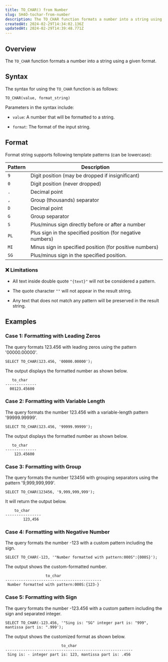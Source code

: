 ```yaml
---
title: TO_CHAR() from Number
slug: SH4O-tochar-from-number
description: The TO_CHAR function formats a number into a string using a given format.
createdAt: 2024-02-29T14:34:02.136Z
updatedAt: 2024-02-29T14:39:48.771Z
---
```


## **Overview**

The `TO_CHAR` function formats a number into a string using a given format.

## **Syntax**

The syntax for using the `TO_CHAR` function is as follows:

```pgsql
TO_CHAR(value, format_string)
```

Parameters in the syntax include:

*   `value`: A number that will be formatted to a string.

*   `format`: The format of the input string.

## **Format**&#x20;

Format string supports following template patterns (can be lowercase):

| **Pattern** | **Description**                                            |
| ----------- | ---------------------------------------------------------- |
| `9 `        | Digit position (may be dropped if insignificant)           |
| `0`         | Digit position (never dropped)                             |
| `.`&#x20;   | Decimal point                                              |
| `,`&#x20;   | Group (thousands) separator                                |
| `D`&#x20;   | Decimal point                                              |
| `G`&#x20;   | Group separator                                            |
| `S`         | Plus/minus sign directly before or after a number          |
| `PL`        | Plus sign in the specified position (for negative numbers) |
| `MI`        | Minus sign in specified position (for positive numbers)    |
| `SG`        | Plus/minus sign in the specified position.                 |

### ❌ Limitations

*   All text inside double quote `"{text}"` will not be considered a pattern.

*   The quote character `""` will not appear in the result string.

*   Any text that does not match any pattern will be preserved in the result string.

## **Examples**

### Case 1: **Formatting with Leading Zeros**

The query formats 123.456 with leading zeros using the pattern '00000.00000'.

```pgsql
SELECT TO_CHAR(123.456, '00000.00000');
```

The output displays the formatted number as shown below.

```pgsql
   to_char    
--------------
  00123.45600
```

### Case 2: **Formatting with Variable Length**

The query formats the number 123.456 with a variable-length pattern '99999.99999'.

```pgsql
SELECT TO_CHAR(123.456, '99999.99999');
```

The output displays the formatted number as shown below.

```pgsql
   to_char    
--------------
    123.45600
```

### Case 3: **Formatting with Group**

The query formats the number 123456 with grouping separators using the pattern '9,999,999,999'.

```pgsql
SELECT TO_CHAR(123456, '9,999,999,999');
```

It will return the output below.

```pgsql
    to_char     
----------------
        123,456
```

### Case 4: **Formatting with Negative Number**

The query formats the number -123 with a custom pattern including the sign.

```pgsql
SELECT TO_CHAR(-123, '"Number formatted with pattern:000S":{000S}');
```

The output shows the custom-formatted number.

```pgsql
                  to_char                  
-------------------------------------------
 Number formatted with pattern:000S:{123-}
```

### Case 5: **Formatting with Sign**

The query formats the number -123.456 with a custom pattern including the sign and separated integer.

```pgsql
SELECT TO_CHAR(-123.456, '"Sing is: "SG" integer part is: "999", mantissa part is: ".999');
```

The output shows the customized format as shown below.

```pgsql
                         to_char                         
---------------------------------------------------------
 Sing is: - integer part is: 123, mantissa part is: .456
```

